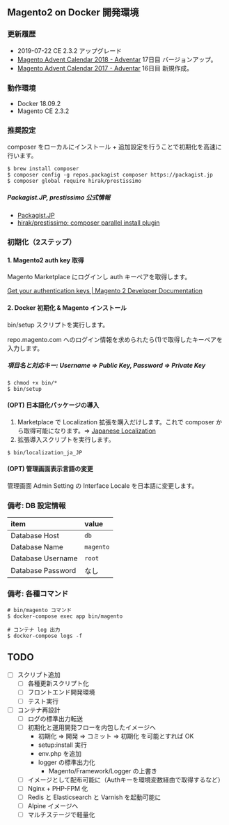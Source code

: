 ## Magento2 on Docker 開発環境

### 更新履歴
- 2019-07-22 CE 2.3.2 アップグレード
- [Magento Advent Calendar 2018 - Adventar](https://adventar.org/calendars/3176) 17日目 バージョンアップ。
- [Magento Advent Calendar 2017 - Adventar](https://adventar.org/calendars/2349) 16日目 新規作成。

### 動作環境
- Docker 18.09.2
- Magento CE 2.3.2

### 推奨設定
composer をローカルにインストール + 追加設定を行うことで初期化を高速に行います。

```
$ brew install composer
$ composer config -g repos.packagist composer https://packagist.jp
$ composer global require hirak/prestissimo
```

##### Packagist.JP, prestissimo 公式情報
- [Packagist.JP](https://packagist.jp/)
- [hirak/prestissimo: composer parallel install plugin](https://github.com/hirak/prestissimo)

### 初期化（2ステップ）
#### 1. Magento2 auth key 取得
Magento Marketplace にログインし auth キーペアを取得します。

[Get your authentication keys | Magento 2 Developer Documentation](https://devdocs.magento.com/guides/v2.3/install-gde/prereq/connect-auth.html)

#### 2. Docker 初期化 & Magento インストール
bin/setup スクリプトを実行します。

repo.magento.com へのログイン情報を求められたら(1)で取得したキーペアを入力します。

##### 項目名と対応キー: Username => Public Key, Password => Private Key

```
$ chmod +x bin/*
$ bin/setup
```

#### (OPT) 日本語化パッケージの導入

1. Marketplace で Localization 拡張を購入だけします。これで composer から取得可能になります。=> [Japanese Localization](https://marketplace.magento.com/community-engineering-japan-common.html)
2. 拡張導入スクリプトを実行します。

```
$ bin/localization_ja_JP
```

#### (OPT) 管理画面表示言語の変更
管理画面 Admin Setting の Interface Locale を日本語に変更します。

### 備考: DB 設定情報

| item | value |
|:--|:--|
| Database Host | `db` |
| Database Name | `magento` |
| Database Username | `root` |
| Database Password | なし |

### 備考: 各種コマンド

```
# bin/magento コマンド
$ docker-compose exec app bin/magento

# コンテナ log 出力
$ docker-compose logs -f
```

## TODO
- [ ] スクリプト追加
    - [ ] 各種更新スクリプト化
    - [ ] フロントエンド開発環境
    - [ ] テスト実行
- [ ] コンテナ再設計
    - [ ] ログの標準出力転送
    - [ ] 初期化と運用開発フローを内包したイメージへ
        - 初期化 => 開発 => コミット => 初期化 を可能とすれば OK
        - setup:install 実行
        - env.php を追加
        - logger の標準出力化
            - Magento/Framework/Logger の上書き
    - [ ] イメージとして配布可能に（Authキーを環境変数経由で取得するなど）
    - [ ] Nginx + PHP-FPM 化
    - [ ] Redis と Elasticsearch と Varnish を起動可能に
    - [ ] Alpine イメージへ
    - [ ] マルチステージで軽量化